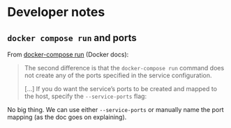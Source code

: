 # Developer notes

## `docker compose run` and ports

From [docker-compose run](https://docs.docker.com/compose/reference/run/) (Docker docs):

>The second difference is that the `docker-compose run` command does not create any of the ports specified in the service configuration. 
>
>[...] If you do want the service’s ports to be created and mapped to the host, specify the `--service-ports` flag:

No big thing. We can use either `--service-ports` or manually name the port mapping (as the doc goes on explaining).


